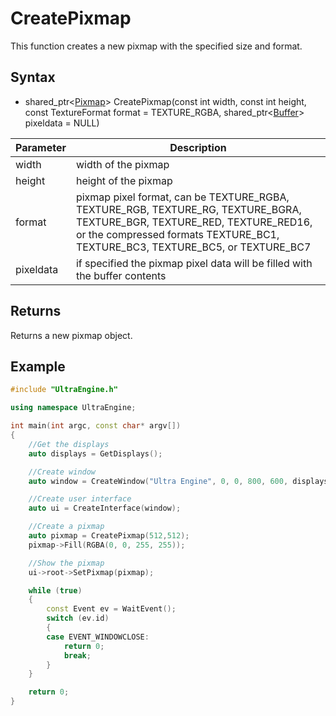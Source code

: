 # CreatePixmap

This function creates a new pixmap with the specified size and format.

## Syntax

- shared_ptr<[Pixmap](Pixmap.md)\> CreatePixmap(const int width, const int height, const TextureFormat format = TEXTURE_RGBA, shared_ptr<[Buffer](Buffer.md)> pixeldata = NULL)

| Parameter | Description |
|---|---|
| width | width of the pixmap |
| height | height of the pixmap |
| format | pixmap pixel format, can be TEXTURE_RGBA, TEXTURE_RGB, TEXTURE_RG, TEXTURE_BGRA, TEXTURE_BGR, TEXTURE_RED, TEXTURE_RED16, or the compressed formats TEXTURE_BC1, TEXTURE_BC3, TEXTURE_BC5, or TEXTURE_BC7 |
| pixeldata | if specified the pixmap pixel data will be filled with the buffer contents |

## Returns

Returns a new pixmap object.

## Example

```c++
#include "UltraEngine.h"

using namespace UltraEngine;

int main(int argc, const char* argv[])
{
    //Get the displays
    auto displays = GetDisplays();

    //Create window
    auto window = CreateWindow("Ultra Engine", 0, 0, 800, 600, displays[0]);

    //Create user interface
    auto ui = CreateInterface(window);

    //Create a pixmap
    auto pixmap = CreatePixmap(512,512);
    pixmap->Fill(RGBA(0, 0, 255, 255));

    //Show the pixmap
    ui->root->SetPixmap(pixmap);

    while (true)
    {
        const Event ev = WaitEvent();
        switch (ev.id)
        {
        case EVENT_WINDOWCLOSE:
            return 0;
            break;
        }
    }

    return 0;
}
```
